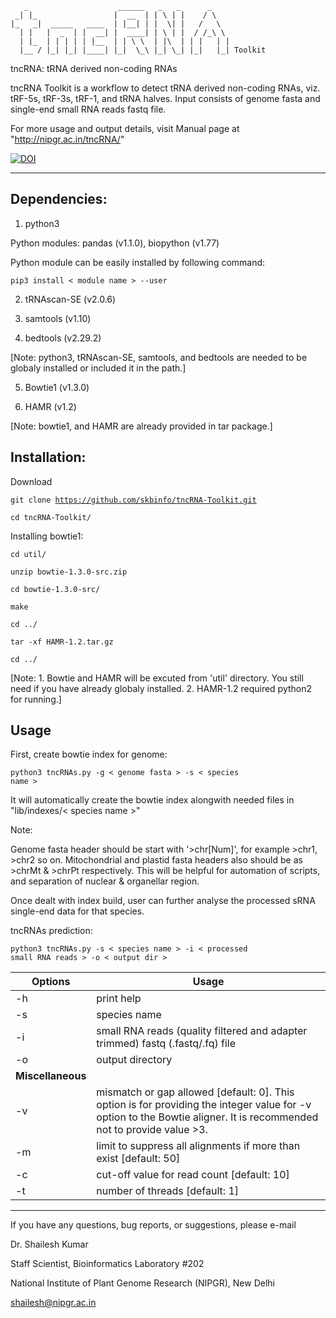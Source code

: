        _                    ______   _   _      _
     _| |_                 |  __  | | \ | |    / \
    |_   _|  _____   ____  | |__| | |  \| |   /   \
      | |   |  _  | |  __| |  ____| | \ | |  / /_\ \
      | |_  | | | | | |__  | | \ \  | |\  | | |   | |
      |__ / |_| |_| |____| |_|  \_\ |_| \_| |_|   |_| Toolkit

                                                                      
 tncRNA: tRNA derived non-coding RNAs

 tncRNA Toolkit is a workflow to detect tRNA derived non-coding RNAs, viz. tRF-5s, tRF-3s, tRF-1, and tRNA halves.
 Input consists of genome fasta and single-end small RNA reads fastq file.

 For more usage and output details, visit Manual page at "http://nipgr.ac.in/tncRNA/"



[![DOI](https://zenodo.org/badge/387762887.svg)](https://zenodo.org/badge/latestdoi/387762887)


-------------------------------------------------------------------------------------------------------

## Dependencies:
1. python3

Python modules: pandas (v1.1.0), biopython (v1.77)

Python module can be easily installed by following command:

<code>pip3 install < module name > --user</code>

2. tRNAscan-SE (v2.0.6)
 
3. samtools (v1.10)

4. bedtools (v2.29.2)
       
[Note: python3, tRNAscan-SE, samtools, and bedtools are needed to be globaly installed or included it in the path.]
       
5. Bowtie1 (v1.3.0)
       
6. HAMR (v1.2)
       
[Note: bowtie1, and HAMR are already provided in tar package.]
       
## Installation:
Download
       
<code>git clone https://github.com/skbinfo/tncRNA-Toolkit.git</code>

<code>cd tncRNA-Toolkit/</code>

Installing bowtie1:

<code>cd util/</code>

<code>unzip bowtie-1.3.0-src.zip</code>

<code>cd bowtie-1.3.0-src/</code>

<code>make</code>

<code>cd ../</code>
 
<code>tar -xf HAMR-1.2.tar.gz</code>
      
<code>cd ../</code>

[Note: 1. Bowtie and HAMR will be excuted from 'util' directory. You still need if you have already globaly installed. 2. HAMR-1.2 required python2 for running.]

## Usage

First, create bowtie index for genome:

<code>python3 tncRNAs.py -g < genome fasta > -s < species name ></code>

It will automatically create the bowtie index alongwith needed files in "lib/indexes/< species name >"

Note:
       
Genome fasta header should be start with '>chr[Num]', for example >chr1, >chr2 so on. Mitochondrial and plastid fasta headers also should be as >chrMt & >chrPt respectively. This will be helpful for automation of scripts, and separation of nuclear & organellar region.

Once dealt with index build, user can further analyse the processed sRNA single-end data for that species.

tncRNAs prediction:

<code>python3 tncRNAs.py -s < species name > -i < processed small RNA reads > -o < output dir ></code>
       
| Options | Usage |
|---------|-------|
| -h |     print help | 
| -s |   species name |
| -i |   small RNA reads (quality filtered and adapter trimmed) fastq (.fastq/.fq) file |
| -o |   output directory |
| **Miscellaneous** | |
| -v   <int> |  mismatch or gap allowed [default: 0]. This option is for providing the integer value for -v option to the Bowtie aligner. It is recommended not to provide value >3. |
| -m   <int> | limit to suppress all alignments if more than exist [default: 50] |
| -c   <int> | cut-off value for read count [default: 10] |
| -t   <int> | number of threads [default: 1] |

--------------------------------------------------------------------------------------------------------------------
 If you have any questions, bug reports, or suggestions, please e-mail

   Dr. Shailesh Kumar
   
   Staff Scientist, Bioinformatics Laboratory #202
   
   National Institute of Plant Genome Research (NIPGR), New Delhi
    
   shailesh@nipgr.ac.in
